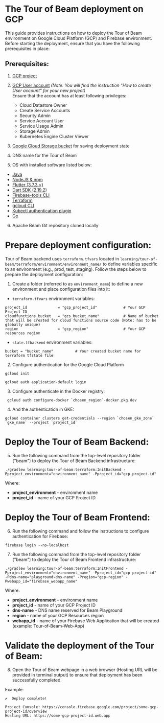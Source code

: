 <!--
    Licensed to the Apache Software Foundation (ASF) under one
    or more contributor license agreements.  See the NOTICE file
    distributed with this work for additional information
    regarding copyright ownership.  The ASF licenses this file
    to you under the Apache License, Version 2.0 (the
    "License"); you may not use this file except in compliance
    with the License.  You may obtain a copy of the License at

      http://www.apache.org/licenses/LICENSE-2.0

    Unless required by applicable law or agreed to in writing,
    software distributed under the License is distributed on an
    "AS IS" BASIS, WITHOUT WARRANTIES OR CONDITIONS OF ANY
    KIND, either express or implied.  See the License for the
    specific language governing permissions and limitations
    under the License.
-->
# The Tour of Beam deployment on GCP
This guide provides instructions on how to deploy the Tour of Beam environment on Google Cloud Platform (GCP) and Firebase environment. Before starting the deployment, ensure that you have the following prerequisites in place:

## Prerequisites:

1. [GCP project](https://cloud.google.com/resource-manager/docs/creating-managing-projects)
2. [GCP User account](https://cloud.google.com/appengine/docs/standard/access-control?tab=python) _(Note: You will find the instruction "How to create User account" for your new project)_<br>
   Ensure that the account has at least following privileges:
   - Cloud Datastore Owner
   - Create Service Accounts
   - Security Admin
   - Service Account User
   - Service Usage Admin
   - Storage Admin
   - Kubernetes Engine Cluster Viewer

3. [Google Cloud Storage bucket](https://cloud.google.com/storage/docs/creating-buckets) for saving deployment state

4. DNS name for the Tour of Beam

5. OS with installed software listed below:

* [Java](https://adoptopenjdk.net/)
* [NodeJS & npm](https://docs.npmjs.com/downloading-and-installing-node-js-and-npm/)
* [Flutter (3.7.3 >)](https://docs.flutter.dev/get-started/install)
* [Dart SDK (2.19.2)](https://dart.dev/get-dart)
* [Firebase-tools CLI](https://www.npmjs.com/package/firebase-tools)
* [Terraform](https://www.terraform.io/downloads)
* [gcloud CLI](https://cloud.google.com/sdk/docs/install-sdk)
* [Kubectl authentication plugin](https://cloud.google.com/blog/products/containers-kubernetes/kubectl-auth-changes-in-gke)
* [Go](https://go.dev/doc/install)

6. Apache Beam Git repository cloned locally

# Prepare deployment configuration:
Tour of Beam backend uses `terraform.tfvars` located in `learning/tour-of-beam/terraform/environment/environment_name/` to define variables specific to an environment (e.g., prod, test, staging). Follow the steps below to prepare the deployment configuration:<br>
1. Create a folder (referred to as `environment_name`) to define a new environment and place configuration files into it:

* `terraform.tfvars` environment variables:
```
project_id              = "gcp_project_id"            # Your GCP Project ID
cloudfunctions_bucket   = "gcs_bucket_name"           # Name of bucket that will be created for cloud functions source code (Note: has to be globally unique)
region                  = "gcp_region"                # Your GCP resources region

```
* `state.tfbackend` environment variables:
```
bucket = "bucket_name"          # Your created bucket name for terraform tfstate file
```
2. Configure authentication for the Google Cloud Platform
```
gcloud init
```
```
gcloud auth application-default login
```

3. Configure authenticate in the Docker registry:
```
 gcloud auth configure-docker `chosen_region`-docker.pkg.dev
```
4. And the authentication in GKE:
```
gcloud container clusters get-credentials --region `chosen_gke_zone` `gke_name` --project `project_id`
```

# Deploy the Tour of Beam Backend:

5. Run the following command from the top-level repository folder ("beam") to deploy the Tour of Beam Backend infrastructure:
```
./gradlew learning:tour-of-beam:terraform:InitBackend -Pproject_environment="environment_name" -Pproject_id="gcp-project-id"
```
Where:
- **project_environment** - environment name
- **project_id** - name of your GCP Project ID

# Deploy the Tour of Beam Frontend:

6. Run the following command and follow the instructions to configure authentication for Firebase:
```
firebase login --no-localhost
```

7. Run the following command from the top-level repository folder ("beam") to deploy the Tour of Beam Frontend infrastructure:
```
./gradlew learning:tour-of-beam:terraform:InitFrontend -Pproject_environment="environment_name" -Pproject_id="gcp-project-id" -Pdns-name="playground-dns-name" -Pregion="gcp-region" -Pwebapp_id="firebase_webapp_name" 
```
Where:
- **project_environment** - environment name
- **project_id** - name of your GCP Project ID
- **dns-name** - DNS name reserved for Beam Playground
- **region** - name of your GCP Resources region
- **webapp_id** - name of your Firebase Web Application that will be created (example: Tour-of-Beam-Web-App)

# Validate the deployment of the Tour of Beam:
8. Open the Tour of Beam webpage in a web browser (Hosting URL will be provided in terminal output) to ensure that deployment has been successfully completed.

Example:
```
✔  Deploy complete!

Project Console: https://console.firebase.google.com/project/some-gcp-project-id/overview
Hosting URL: https://some-gcp-project-id.web.app
```